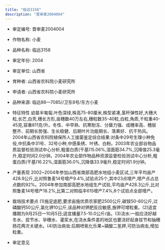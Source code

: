 ```yaml
---
title: "临远3158"
description: "晋审麦2004004"
---
```

* 审定编号:  晋审麦2004004

*  作物名称:  小麦

*  品种名称:  临远3158

*  审定年份:  2004

*  审定单位:  山西省

* 育种者:  山西省农科院小麦研究所

*  申请者:  山西省农科院小麦研究所

*  品种来源:  临远86—7085//卫东8号/东方小麦

*  特征特性
幼苗半匍匐,叶色深绿,株高75-80厘米,株型紧凑,茎秆弹性好,大穗大粒,长芒,白壳,穗长方形,亩穗数40万左右,穗粒数35-40粒,白粒,角质,千粒重40-45克,容重811克/升。冬性、中早熟、抗寒耐冻、分蘖力强、成穗率高、穗层整齐、前期长势强、生长稳健、后期叶片功能期长、落黄好、抗干热风。2004年山西省农科院植保所人工接菌鉴定综合结果:对条中29号生理小种免役,中抗条中31号、32号小种,中感条锈、叶锈、白粉。2003年农业部谷物品质监督检验测试中心分析,粗蛋白质(干基)15.06%,湿面筋34.7%,沉降值25.3毫升,稳定时间2.0分钟。2004年农业部作物品种资源监督检验测试中心分析,粗蛋白质(干基)16.22%,湿面筋36.0%,沉降值33.9毫升,稳定时间1.9分钟。

*  产量表现
2002~2004年参加山西省南部高肥水地组小麦区试,三年平均亩产428.9公斤,比对照鲁麦14号增产9.4%,试验点25个,其中23点增产,增产点占总点数的92%。2004年参加南部高肥水地组生产试验,平均亩产428.3公斤,比对照鲁麦14号增产18.2%,比第二对照临丰615增产7.4%,8个试验点全部增产。

*  栽培技术要点
(1)施足底肥,要求亩施优质农家肥2500公斤,碳铵50-60公斤,过磷酸钙50公斤,氯化钾10公斤,该品种对钾肥反应敏感,施钾可增粒重。(2)适宜播期为9月25日—10月5日;适宜播量7.5-10.0公斤/亩。(3)浇水:一般应浇好越冬水、拔节水、孕穗水、灌浆水,在浇水条件差的地区也要浇好起身拔节和抽穗扬花两次关键水。(4)防治病虫:后期喷氧化乐果+磷酸二氢钾,可防治病虫,增加粒重。

*  审定意见

